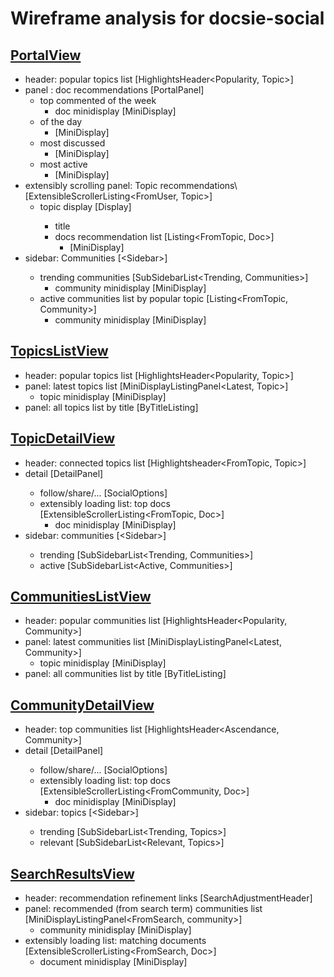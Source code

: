 Wireframe analysis for docsie-social
==================================

[PortalView](https://github.com/LikaloLLC/docsie-social/blob/master/ui/wireframes/PortalView.pdf)
------

- header: popular topics list [HighlightsHeader<Popularity, Topic>]
- panel : doc recommendations [PortalPanel]
    - top commented of the week 
        - doc minidisplay [MiniDisplay<Doc>]
    - of the day
        - [MiniDisplay<Doc>]
    - most discussed
        - [MiniDisplay<Doc>]
    - most active
        - [MiniDisplay<Doc>]
- extensibly scrolling panel: Topic recommendations\ 
    [ExtensibleScrollerListing<FromUser, Topic>]
    - topic display [Display<Topic>]
        - title
        - docs recommendation list [Listing<FromTopic, Doc>]
            - [MiniDisplay<Doc>]
- sidebar: Communities [<Sidebar<Communities>>]
    - trending communities [SubSidebarList<Trending, Communities>]
        - community minidisplay [MiniDisplay<Community>]
    - active communities list by popular topic [Listing<FromTopic, Community>]
        - community minidisplay [MiniDisplay<Community>]

[TopicsListView](https://github.com/LikaloLLC/docsie-social/blob/master/ui/wireframes/TopicsListView.pdf)
-------------

- header: popular topics list [HighlightsHeader<Popularity, Topic>]
- panel: latest topics list [MiniDisplayListingPanel<Latest, Topic>]
    - topic  minidisplay [MiniDisplay<Topic>]
- panel: all topics list by title [ByTitleListing<Topic>]


[TopicDetailView](https://github.com/LikaloLLC/docsie-social/blob/master/ui/wireframes/TopicDetailView.pdf)
------------

- header: connected topics list [Highlightsheader<FromTopic, Topic>]
- detail [DetailPanel<Topic>]
    - follow/share/... [SocialOptions<Topic>]
    - extensibly loading list: top docs [ExtensibleScrollerListing<FromTopic, Doc>]
        - doc minidisplay [MiniDisplay<Doc>]
- sidebar: communities [<Sidebar<Communities>>]
    - trending [SubSidebarList<Trending, Communities>]
    - active [SubSidebarList<Active, Communities>]


[CommunitiesListView](https://github.com/LikaloLLC/docsie-social/blob/master/ui/wireframes/CommunitiesListView.pdf)
---------------

- header: popular communities list [HighlightsHeader<Popularity, Community>]
- panel: latest communities list  [MiniDisplayListingPanel<Latest, Community>]
    - topic minidisplay [MiniDisplay<Community>]
- panel: all communities list by title [ByTitleListing<Community>]

[CommunityDetailView](https://github.com/LikaloLLC/docsie-social/blob/master/ui/wireframes/CommunityDetailView.pdf)
----------------

- header: top communities list  [HighlightsHeader<Ascendance, Community>]
- detail [DetailPanel<Community>]
    - follow/share/... [SocialOptions<Topic>]
    - extensibly loading list: top docs  [ExtensibleScrollerListing<FromCommunity, Doc>]
        - doc minidisplay  [MiniDisplay<Doc>]
- sidebar: topics  [<Sidebar<topics>>]
    - trending  [SubSidebarList<Trending, Topics>]
    - relevant  [SubSidebarList<Relevant, Topics>]

[SearchResultsView](https://github.com/LikaloLLC/docsie-social/blob/master/ui/wireframes/SearchResultsView.pdf)
--------------

- header: recommendation refinement links [SearchAdjustmentHeader]
- panel: recommended (from search term) communities list [MiniDisplayListingPanel<FromSearch, community>]
    - community minidisplay [MiniDisplay<Community>]
- extensibly loading list: matching documents [ExtensibleScrollerListing<FromSearch, Doc>]
    - document minidisplay [MiniDisplay<Doc>]
